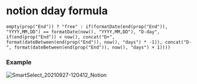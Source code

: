# notion dday formula
`empty(prop("End")) ? "free" : if(formatDate(end(prop("End")), "YYYY,MM,DD") == formatDate(now(), "YYYY,MM,DD"), "D-day", if(end(prop("End")) < now(), concat("D+", format(dateBetween(end(prop("End")), now(), "days") * -1)), concat("D-", format(dateBetween(end(prop("End")), now(), "days") + 1))))`
### Example
![SmartSelect_20210927-120412_Notion](https://user-images.githubusercontent.com/59986697/134839829-4c2cd7eb-3e05-4d29-9f2f-51635e70db7b.jpg)

